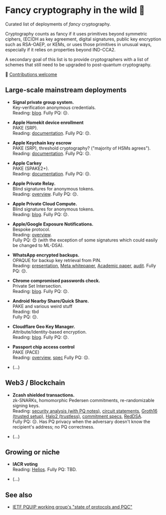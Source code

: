 # Fancy cryptography in the wild 🎩

Curated list of deployments of *fancy* cryptography.

Cryptography counts as fancy if it uses primitives beyond symmetric ciphers,
(EC)DH as key agreement, digital signatures, public key encryption such as
RSA-OAEP, or KEMs, or uses those
primitives in unusual ways, especially if it relies on properties beyond IND-CCA2.

A secondary goal of this list is to provide cryptographers with a list
of schemes that still need to be upgraded to post-quantum cryptography.

💫  [Contributions welcome](https://github.com/fancy-cryptography/fancy-cryptography/edit/main/README.md)

## Large-scale mainstream deployments

* **Signal private group system.**  
  Key-verification anonymous credentials.  
  Reading: [blog](https://signal.org/blog/signal-private-group-system/).
  Fully PQ: 😔.

* **Apple Homekit device enrollment**  
  PAKE (SRP).  
  Reading: [documentation](https://support.apple.com/nl-nl/guide/security/sec3a881ccb1/web).
	Fully PQ: 😔.

* **Apple Keychain key escrow**  
  PAKE (SRP), threshold cryptography? ("majority of HSMs agrees").  
  Reading: [documentation](https://support.apple.com/nl-nl/guide/security/sec3e341e75d/web).
  Fully PQ: 😔.

* **Apple Carkey**  
  PAKE (SPAKE2+).  
  Reading: [documentation](https://support.apple.com/nl-nl/guide/security/secf64471c16/web).
  Fully PQ: 😔.

* **Apple Private Relay.**  
  Blind signatures for anonymous tokens.  
  Reading: [overview](https://www.apple.com/icloud/docs/iCloud_Private_Relay_Overview_Dec2021.pdf).
  Fully PQ: 😔.

* **Apple Private Cloud Compute.**  
  Blind signatures for anonymous tokens.  
  Reading: [blog](https://security.apple.com/blog/private-cloud-compute/).
  Fully PQ: 😔.

* **Apple/Google Exposure Notifications.**  
  Bespoke protocol.  
  Reading: [overview](https://www.google.com/covid19/exposurenotifications/).  
  Fully PQ: 😊 (with the exception of some signatures which could easily be changed to ML-DSA).

* **WhatsApp encrypted backups.**  
  OPAQUE for backup key retrieval from PIN.  
  Reading: [presentation](https://iacr.org/submit/files/slides/2023/rwc/rwc2023/IT_2/slides.pdf),
           [Meta whitepaper](https://scontent-lhr8-1.xx.fbcdn.net/v/t39.8562-6/241394876_546674233234181_8907137889500301879_n.pdf?_nc_cat=108&ccb=1-7&_nc_sid=e280be&_nc_ohc=W2f98GDJW1MQ7kNvgEi9dJ0&_nc_ht=scontent-lhr8-1.xx&oh=00_AYC2S2KAHkBXa60RvLU1sOfP5Y_rCNgj_LOzHpSZ7RwStw&oe=666E0A26),
            [Academic paper](https://eprint.iacr.org/2023/843),
           [audit](https://research.nccgroup.com/wp-content/uploads/2021/10/NCC_Group_WhatsApp_E001000M_Report_2021-10-27_v1.2.pdf).
  Fully PQ: 😔.

* **Chrome compromised passwords check.**  
  Private Set Intersection.  
  Reading: [blog](https://security.googleblog.com/2019/12/better-password-protections-in-chrome.html).
  Fully PQ: 😔.

* **Android Nearby Share/Quick Share.**  
  PAKE and various weird stuff  
  Reading: tbd  
  Fully PQ: 😔.

* **Cloudflare Geo Key Manager.**  
  Attribute/Identity-based encryption.  
  Reading: [blog](https://blog.cloudflare.com/inside-geo-key-manager-v2/).
  Fully PQ: 😔.

* **Passport chip access control**  
  PAKE (PACE)  
  Reading: [overview](https://www.icao.int/Security/FAL/PKD/BVRT/Pages/Document-readers.aspx), [spec](https://www.icao.int/publications/documents/9303_p10_cons_en.pdf)
  Fully PQ: 😔.
  
* (...)

## Web3 / Blockchain

* **Zcash shielded transactions.**  
  zk-SNARKs, homomorphic Pedersen commitments, re-randomizable signing keys.  
  Reading: [security analysis (with PQ notes)](https://github.com/daira/zcash-security),
           [circuit statements](https://zips.z.cash/protocol/protocol.pdf#snarkstatements),
           [Groth16 (trusted setup)](https://eprint.iacr.org/2016/260),
           [Halo2 (trustless)](https://zcash.github.io/halo2/design/protocol.html),
           [commitment specs](https://zips.z.cash/protocol/protocol.pdf#concretehomomorphiccommit),
           [RedDSA](https://zips.z.cash/protocol/protocol.pdf#concretereddsa).  
  Fully PQ: 😔. Has PQ privacy when the adversary doesn't know the recipient's address; no PQ correctness.

* (...)
  
## Growing or niche

* **IACR voting**  
  Reading:  [Helios](https://www.usenix.org/legacy/events/sec08/tech/full_papers/adida/adida.pdf).
  Fully PQ: TBD.

* (...)

## See also

* [IETF PQUIP working group's "state of protocols and PQC"](https://github.com/ietf-wg-pquip/state-of-protocols-and-pqc)
